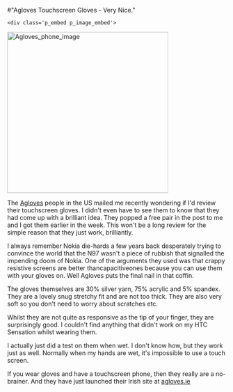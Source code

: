 #"Agloves Touchscreen Gloves - Very Nice."


    <div class='p_embed p_image_embed'>
<img alt="Agloves_phone_image" height="370" src="http://getfile5.posterous.com/getfile/files.posterous.com/conoroneill/eGPGxG7Yqg7WbfuTHHyMeb1kjG7IDhdvBK86PC2BG9aQGHqxnYCWVNRSjy1Y/agloves_phone_image.jpg" width="370" />
</div>
<p>The <a href="http://www.agloves.com">Agloves</a> people in the US mailed me recently wondering if I&#39;d review their touchscreen gloves. I didn&#39;t even have to see them to know that they had come up with a brilliant idea. They popped a free pair in the post to me and I got them earlier in the week. This won&#39;t be a long review for the simple reason that they just work, brilliantly. </p><p /><div>I always remember Nokia die-hards a few years back desperately trying to convince the world that the N97 wasn&#39;t a piece of rubbish that signalled the impending doom of Nokia. One of the arguments they used was that crappy resistive screens are better thancapacitiveones because you can use them with your gloves on. Well Agloves puts the final nail in that coffin.</div> <p /><div>The gloves themselves are 30% silver yarn, 75% acrylic and 5% spandex. They are a lovely snug stretchy fit and are not too thick. They are also very soft so you don&#39;t need to worry about scratches etc.</div> <p /><div>Whilst they are not quite as responsive as the tip of your finger, they are surprisingly good. I couldn&#39;t find anything that didn&#39;t work on my HTC Sensation whilst wearing them.</div><p /> <div>I actually just did a test on them when wet. I don&#39;t know how, but they work just as well. Normally when my hands are wet, it&#39;s impossible to use a touch screen.</div><p /><div>If you wear gloves and have a touchscreen phone, then they really are a no-brainer. And they have just launched their Irish site at <a href="http://www.cwsdistribution.com/">agloves.ie</a></div>
  